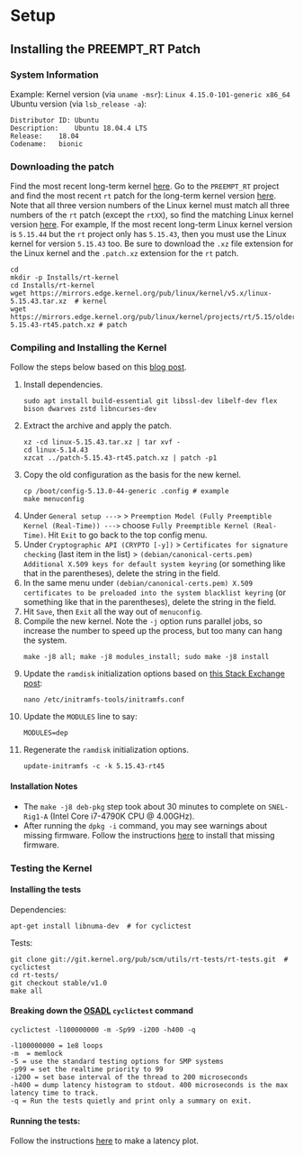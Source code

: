 # Setup
## Installing the PREEMPT_RT Patch
### System Information
Example:
Kernel version (via `uname -msr`): `Linux 4.15.0-101-generic x86_64`
Ubuntu version (via `lsb_release -a`):
```
Distributor ID:	Ubuntu
Description:	Ubuntu 18.04.4 LTS
Release:	18.04
Codename:	bionic
```

### Downloading the patch
Find the most recent long-term kernel [here](kernel.org). Go to the `PREEMPT_RT` project and find the most recent `rt` patch for the long-term kernel version [here](https://mirrors.edge.kernel.org/pub/linux/kernel/projects/rt/). Note that all three version numbers of the Linux kernel must match all three numbers of the `rt` patch (except the `rtXX`), so find the matching Linux kernel version [here](https://mirrors.edge.kernel.org/pub/linux/kernel/). For example, If the most recent long-term Linux kernel version is `5.15.44` but the `rt` project only has `5.15.43`, then you must use the Linux kernel for version `5.15.43` too. Be sure to download the `.xz` file extension for the Linux kernel and the `.patch.xz` extension for the `rt` patch.
```
cd
mkdir -p Installs/rt-kernel
cd Installs/rt-kernel
wget https://mirrors.edge.kernel.org/pub/linux/kernel/v5.x/linux-5.15.43.tar.xz  # kernel
wget https://mirrors.edge.kernel.org/pub/linux/kernel/projects/rt/5.15/older/patch-5.15.43-rt45.patch.xz # patch
```

### Compiling and Installing the Kernel
Follow the steps below based on this [blog post](https://chenna.me/blog/2020/02/23/how-to-setup-preempt-rt-on-ubuntu-18-04/).

1. Install dependencies.
    ```
    sudo apt install build-essential git libssl-dev libelf-dev flex bison dwarves zstd libncurses-dev
    ```
1. Extract the archive and apply the patch.
    ```
    xz -cd linux-5.15.43.tar.xz | tar xvf -
    cd linux-5.14.43
    xzcat ../patch-5.15.43-rt45.patch.xz | patch -p1
    ```
1. Copy the old configuration as the basis for the new kernel.
    ```
    cp /boot/config-5.13.0-44-generic .config # example
    make menuconfig
    ```
1. Under `General setup --->` > `Preemption Model (Fully Preemptible Kernel (Real-Time)) --->` choose `Fully Preemptible Kernel (Real-Time)`. Hit `Exit` to go back to the top config menu.
1. Under `Cryptographic API (CRYPTO [-y])` > `Certificates for signature checking` (last item in the list) > `(debian/canonical-certs.pem) Additional X.509 keys for default system keyring` (or something like that in the parentheses), delete the string in the field.
1. In the same menu under `(debian/canonical-certs.pem) X.509 certificates to be preloaded into the system blacklist keyring` (or something like that in the parentheses), delete the string in the field.
1. Hit `Save`, then `Exit` all the way out of `menuconfig`.
1. Compile the new kernel. Note the `-j` option runs parallel jobs, so increase the number to speed up the process, but too many can hang the system.
    ```
    make -j8 all; make -j8 modules_install; sudo make -j8 install
    ```
1. Update the `ramdisk` initialization options based on [this Stack Exchange post](https://unix.stackexchange.com/a/671382):
    ```
    nano /etc/initramfs-tools/initramfs.conf
    ```
1. Update the `MODULES` line to say:
    ```
    MODULES=dep
    ```
1. Regenerate the `ramdisk` initialization options.
    ```
    update-initramfs -c -k 5.15.43-rt45
    ```

#### Installation Notes
- The `make -j8 deb-pkg` step took about 30 minutes to complete on `SNEL-Rig1-A` (Intel Core i7-4790K CPU @ 4.00GHz).
- After running the `dpkg -i` command, you may see warnings about missing firmware. Follow the instructions [here](https://askubuntu.com/questions/832524/possible-missing-frmware-lib-firmware-i915) to install that missing firmware.

### Testing the Kernel
#### Installing the tests
Dependencies:
```
apt-get install libnuma-dev  # for cyclictest
```
Tests:
```
git clone git://git.kernel.org/pub/scm/utils/rt-tests/rt-tests.git  # cyclictest
cd rt-tests/
git checkout stable/v1.0
make all
```
#### Breaking down the [OSADL](http://www.osadl.org) `cyclictest` command
```
cyclictest -l100000000 -m -Sp99 -i200 -h400 -q
```
```
-l100000000 = 1e8 loops
-m  = memlock
-S = use the standard testing options for SMP systems
-p99 = set the realtime priority to 99
-i200 = set base interval of the thread to 200 microseconds
-h400 = dump latency histogram to stdout. 400 microseconds is the max latency time to track.
-q = Run the tests quietly and print only a summary on exit.
```
#### Running the tests:
Follow the instructions [here](http://www.osadl.org/Create-a-latency-plot-from-cyclictest-hi.bash-script-for-latency-plot.0.html) to make a latency plot.
